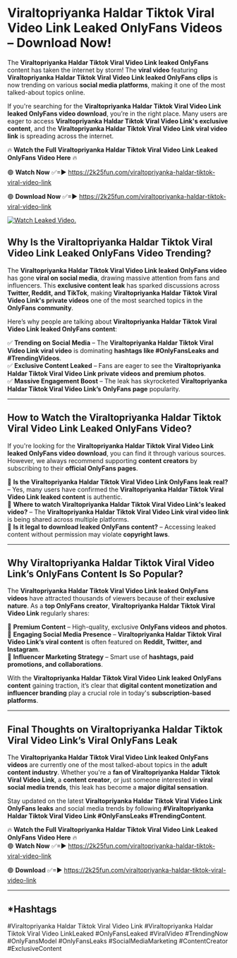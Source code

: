 # Viraltopriyanka Haldar Tiktok Viral Video Link Leaked OnlyFans Videos – Download Now!

The **Viraltopriyanka Haldar Tiktok Viral Video Link leaked OnlyFans** content has taken the internet by storm! The **viral video** featuring **Viraltopriyanka Haldar Tiktok Viral Video Link leaked OnlyFans clips** is now trending on various **social media platforms**, making it one of the most talked-about topics online.  

If you're searching for the **Viraltopriyanka Haldar Tiktok Viral Video Link leaked OnlyFans video download**, you’re in the right place. Many users are eager to access **Viraltopriyanka Haldar Tiktok Viral Video Link's exclusive content**, and the **Viraltopriyanka Haldar Tiktok Viral Video Link viral video link** is spreading across the internet.  

🔥 **Watch the Full Viraltopriyanka Haldar Tiktok Viral Video Link Leaked OnlyFans Video Here** 🔥  

🟢 **Watch Now** ✅=► https://2k25fun.com/viraltopriyanka-haldar-tiktok-viral-video-link

🟢 **Download Now** ✅=► https://2k25fun.com/viraltopriyanka-haldar-tiktok-viral-video-link

[![Watch Leaked Video.](https://miro.medium.com/v2/resize:fit:828/format:webp/1*cilzJN44JGOrTw9NJCrNHA.gif "Watch Leaked Video")](https://2k25fun.com/viraltopriyanka-haldar-tiktok-viral-video-link)

## **Why Is the Viraltopriyanka Haldar Tiktok Viral Video Link Leaked OnlyFans Video Trending?**  

The **Viraltopriyanka Haldar Tiktok Viral Video Link leaked OnlyFans video** has gone **viral on social media**, drawing massive attention from fans and influencers. This **exclusive content leak** has sparked discussions across **Twitter, Reddit, and TikTok**, making **Viraltopriyanka Haldar Tiktok Viral Video Link's private videos** one of the most searched topics in the **OnlyFans community**.  

Here’s why people are talking about **Viraltopriyanka Haldar Tiktok Viral Video Link leaked OnlyFans content**:  

✅ **Trending on Social Media** – The **Viraltopriyanka Haldar Tiktok Viral Video Link viral video** is dominating **hashtags like #OnlyFansLeaks and #TrendingVideos**.  
✅ **Exclusive Content Leaked** – Fans are eager to see the **Viraltopriyanka Haldar Tiktok Viral Video Link private videos and premium photos**.  
✅ **Massive Engagement Boost** – The leak has skyrocketed **Viraltopriyanka Haldar Tiktok Viral Video Link’s OnlyFans page** popularity.  

---

## **How to Watch the Viraltopriyanka Haldar Tiktok Viral Video Link Leaked OnlyFans Video?**  

If you're looking for the **Viraltopriyanka Haldar Tiktok Viral Video Link leaked OnlyFans video download**, you can find it through various sources. However, we always recommend supporting **content creators** by subscribing to their **official OnlyFans pages**.  

🔹 **Is the Viraltopriyanka Haldar Tiktok Viral Video Link OnlyFans leak real?** – Yes, many users have confirmed the **Viraltopriyanka Haldar Tiktok Viral Video Link leaked content** is authentic.  
🔹 **Where to watch Viraltopriyanka Haldar Tiktok Viral Video Link's leaked video?** – The **Viraltopriyanka Haldar Tiktok Viral Video Link viral video link** is being shared across multiple platforms.  
🔹 **Is it legal to download leaked OnlyFans content?** – Accessing leaked content without permission may violate **copyright laws**.  

---

## **Why Viraltopriyanka Haldar Tiktok Viral Video Link’s OnlyFans Content Is So Popular?**  

The **Viraltopriyanka Haldar Tiktok Viral Video Link leaked OnlyFans videos** have attracted thousands of viewers because of their **exclusive nature**. As a **top OnlyFans creator**, **Viraltopriyanka Haldar Tiktok Viral Video Link** regularly shares:  

📌 **Premium Content** – High-quality, exclusive **OnlyFans videos and photos**.  
📌 **Engaging Social Media Presence** – **Viraltopriyanka Haldar Tiktok Viral Video Link’s viral content** is often featured on **Reddit, Twitter, and Instagram**.  
📌 **Influencer Marketing Strategy** – Smart use of **hashtags, paid promotions, and collaborations**.  

With the **Viraltopriyanka Haldar Tiktok Viral Video Link leaked OnlyFans content** gaining traction, it’s clear that **digital content monetization and influencer branding** play a crucial role in today's **subscription-based platforms**.  

---

## **Final Thoughts on Viraltopriyanka Haldar Tiktok Viral Video Link’s Viral OnlyFans Leak**  

The **Viraltopriyanka Haldar Tiktok Viral Video Link leaked OnlyFans videos** are currently one of the most talked-about topics in the **adult content industry**. Whether you're a **fan of Viraltopriyanka Haldar Tiktok Viral Video Link**, a **content creator**, or just someone interested in **viral social media trends**, this leak has become a **major digital sensation**.  

Stay updated on the latest **Viraltopriyanka Haldar Tiktok Viral Video Link OnlyFans leaks** and social media trends by following **#Viraltopriyanka Haldar Tiktok Viral Video Link #OnlyFansLeaks #TrendingContent**.  

🔥 **Watch the Full Viraltopriyanka Haldar Tiktok Viral Video Link Leaked OnlyFans Video Here** 🔥  
🟢 **Watch Now** ✅=► https://2k25fun.com/viraltopriyanka-haldar-tiktok-viral-video-link

🟢 **Download** ✅=► https://2k25fun.com/viraltopriyanka-haldar-tiktok-viral-video-link

---

## *Hashtags
#Viraltopriyanka Haldar Tiktok Viral Video Link #Viraltopriyanka Haldar Tiktok Viral Video LinkLeaked #OnlyFansLeaked #ViralVideo #TrendingNow #OnlyFansModel #OnlyFansLeaks #SocialMediaMarketing #ContentCreator #ExclusiveContent  